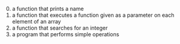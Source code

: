 0. a function that prints a name
1. a function that executes a function given as a parameter on each element of an array
2. a function that searches for an integer
3. a program that performs simple operations
